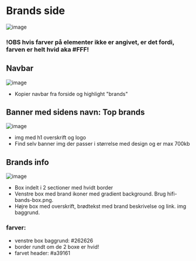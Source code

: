 # Brands side
![image](https://user-images.githubusercontent.com/77618510/109940719-ae0d0f80-7cd2-11eb-885d-c2eca0751a12.png)

### !OBS hvis farver på elementer ikke er angivet, er det fordi, farven er helt hvid aka #FFF!

## Navbar
![image](https://user-images.githubusercontent.com/77618510/109950594-faf5e380-7cdc-11eb-9758-95fc6df3dbc5.png)

 * Kopier navbar fra forside og highlight "brands" 

## Banner med sidens navn: Top brands 
![image](https://user-images.githubusercontent.com/77618510/109941091-11973d00-7cd3-11eb-9846-d38f5cdb603f.png)
  * img med h1 overskrift og logo
  * Find selv banner img der passer i størrelse med design og er max 700kb
  
## Brands info
![image](https://user-images.githubusercontent.com/77618510/109941508-866a7700-7cd3-11eb-84ff-d58e116e0811.png)

  * Box indelt i 2 sectioner med hvidt border
  * Venstre box med brand ikoner med gradient background. Brug hifi-bands-box.png. 
  * Højre box med overskrift, brødtekst med brand beskrivelse og link. img baggrund.
  ### farver:
   * venstre box baggrund: #262626
   * border rundt om de 2 boxe er hvid!
   * farvet header: #a39161 
  
